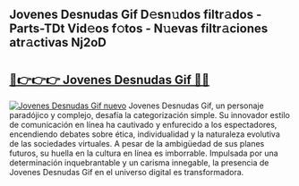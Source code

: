 ## Jovenes Desnudas Gif D𝚎sn𝚞dos filtr𝚊dos - Parts-TDt Vid𝚎os f𝚘tos - N𝚞evas filtr𝚊ciones atr𝚊ctivas Nj2oD

# <h2><a href="http://mbav8u3.tromn.icu/?c=Jovenes+Desnudas+Gif">🔗👉👉👉 Jovenes Desnudas Gif 🔗🔗</a></h2>

[![Jovenes Desnudas Gif nuevo](https://i.imgur.com/pEAQMta.gif)](http://mbav8u3.tromn.icu/?c=Jovenes+Desnudas+Gif)
Jovenes Desnudas Gif, un personaje paradójico y complejo, desafía la categorización simple. Su innovador estilo de comunicación en línea ha cautivado y enfurecido a los espectadores, encendiendo debates sobre ética, individualidad y la naturaleza evolutiva de las sociedades virtuales. A pesar de la ambigüedad de sus planes futuros, su huella en la cultura en línea es imborrable. Impulsada por una determinación inquebrantable y un carisma innegable, la presencia de Jovenes Desnudas Gif en el universo digital es transformadora.
